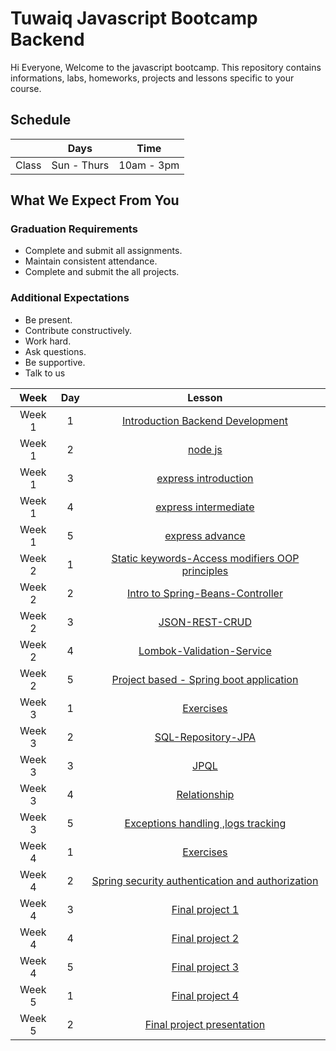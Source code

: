 
# Tuwaiq Javascript Bootcamp Backend
Hi Everyone, Welcome to the javascript bootcamp. This repository contains informations, labs, homeworks, projects and lessons specific to your course.

## Schedule
|  | Days | Time |
| --- | ------------- | ------------- |
| Class | Sun - Thurs  | 10am - 3pm  |


## What We Expect From You
### Graduation Requirements
* Complete and submit all assignments.
* Maintain consistent attendance.
* Complete and submit the all projects.
### Additional Expectations
* Be present.
* Contribute constructively.
* Work hard.
* Ask questions.
* Be supportive.
* Talk to us

| Week   | Day | Lesson |
|:-----:|:---:|:------:|
| Week 1| 1   |[Introduction Backend Development](https://github.com/Tuwaiq-Academy-Training/Js-Introduction-Backend-Development)|--- |
| Week 1| 2   |[node js](https://github.com/Tuwaiq-Academy-Training/Js-Node.js-NPM-Introduction-to-Express)|
| Week 1| 3   |[express introduction](https://github.com/Tuwaiq-Academy-Training/js-express-intermediate)|
| Week 1| 4   |[express intermediate](https://github.com/Tuwaiq-Academy-Training/advanced-express.js)|
| Week 1| 5   |[express  advance](https://github.com/Tuwaiq-Academy-Training/express-validator)|
| Week 2| 1   |[Static keywords-Access modifiers  OOP principles](https://github.com/Tuwaiq-Java/Week-01-Day-05) | 
| Week 2| 2   |[Intro to Spring-Beans-Controller](https://github.com/Tuwaiq-Java/Week-02-Day-01)| 
| Week 2| 3   |[JSON-REST-CRUD](https://github.com/Tuwaiq-Java/Week-02-Day-02)| 
| Week 2| 4   |[Lombok-Validation-Service](https://github.com/Tuwaiq-Java/Week-02-Day-03)| 
| Week 2| 5   |[Project based - Spring boot application](https://github.com/Tuwaiq-Java/Week-02-Day-04)| 
| Week 3| 1   |[Exercises](https://github.com/Tuwaiq-Java/Week-02-Day-05)| 
| Week 3| 2   |[SQL-Repository-JPA](https://github.com/Tuwaiq-Java/week-03-day-01)| 
| Week 3| 3   |[JPQL](https://github.com/Tuwaiq-Java/week-03-day-02)| 
| Week 3| 4   |[Relationship](https://github.com/Tuwaiq-Java/Week-03-Day-03)| 
| Week 3| 5   |[Exceptions handling ,logs tracking](https://github.com/Tuwaiq-Java/Week-03-Day-04)| 
| Week 4| 1   |[Exercises](https://github.com/Tuwaiq-Java/Week-03-Day-05)| 
| Week 4| 2   |[Spring security authentication and authorization](https://github.com/Tuwaiq-Java/Week-04-Day-01)|---|
| Week 4| 3   |[Final project 1](https://github.com/Tuwaiq-Java/Capstone-project)|---|
| Week 4| 4   |[Final project 2](https://github.com/Tuwaiq-Java/Capstone-project)|---|
| Week 4| 5   |[Final project 3](https://github.com/Tuwaiq-Java/Capstone-project)|---|
| Week 5| 1   |[Final project 4](https://github.com/Tuwaiq-Java/Week-04-Day-05)|---|
| Week 5| 2   |[Final project presentation](https://github.com/Tuwaiq-Java/Week-04-Day-05)|---|

